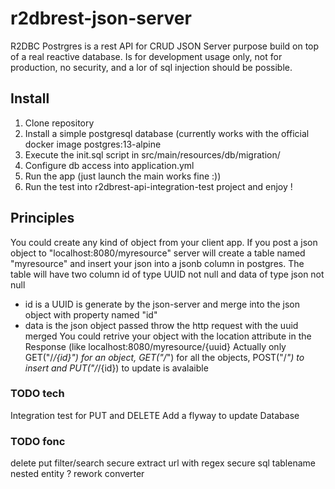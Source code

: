 # r2dbrest-json-server
R2DBC Postrgres is a rest API for CRUD JSON Server purpose build on top of a real reactive database.
Is for development usage only, not for production, no security, and a lor of sql injection should be possible.

## Install
1. Clone repository
2. Install a simple postgresql database (currently works with the official docker image postgres:13-alpine
3. Execute the init.sql script in src/main/resources/db/migration/
4. Configure db access into application.yml
5. Run the app (just launch the main works fine :))
6. Run the test into r2dbrest-api-integration-test project and enjoy !

## Principles
You could create any kind of object from your client app.
If you post a json object to "localhost:8080/myresource" server will create a table named "myresource" and insert your json into a jsonb column in postgres.
The table will have two column id of type UUID not null and data of type json not null 
* id is a UUID is generate by the json-server and merge into the json object with property named "id"
* data is the json object passed throw the http request with the uuid merged
You could retrive your object with the location attribute in the Response (like localhost:8080/myresource/{uuid}
Actually only GET("/*/{id}") for an object, GET("/*") for all the objects, POST("/*") to insert and PUT("/*/{id}) to update is avalaible

### TODO tech
Integration test for PUT and DELETE
Add a flyway to update Database

### TODO fonc
delete
put
filter/search
secure extract url with regex
secure sql tablename
nested entity ?
rework converter
